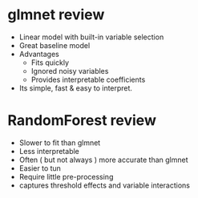 # glmnet review

  - Linear model with built-in variable selection
  - Great baseline model
  - Advantages
    - Fits quickly
    - Ignored noisy variables
    - Provides interpretable coefficients
  - Its simple, fast & easy to interpret.

# RandomForest review

  - Slower to fit than glmnet
  - Less interpretable
  - Often ( but not always ) more accurate than glmnet
  - Easier to tun
  - Require little pre-processing
  - captures threshold effects and variable interactions
